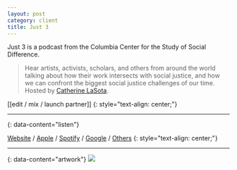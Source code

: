 ```yaml
---
layout: post
category: client
title: Just 3
---
```

Just 3 is a podcast from the Columbia Center for the Study of Social Difference.

> Hear artists, activists, scholars, and others from around the world talking about how their work intersects with social justice, and how we can confront the biggest social justice challenges of our time. Hosted by [Catherine LaSota](https://www.socialdifference.columbia.edu/faculty-/catherine-lasota).

[[edit / mix / launch partner]]
{: style="text-align: center;"}

---
{: data-content="listen"}

[Website](https://www.socialdifference.columbia.edu/justthree) / [Apple](https://pod.link/1540088214.apple) / [Spotify](https://pod.link/1540088214.spotify) / [Google](https://pod.link/1540088214.google) / [Others](https://pod.link/1540088214)
{: style="text-align: center;"}

---
{: data-content="artwork"}
![](https://images.squarespace-cdn.com/content/593e27fbf5e231c0523fed58/1610547639346-XZQUXESFOHERG07UMJD3/JUST+THREE+logo.png?content-type=image%2Fpng)

